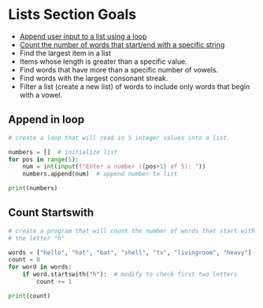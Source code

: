 # Lists Section Goals
- [Append user input to a list using a loop](#append-in-loop)
- [Count the number of words that start/end with a specific string](#count-startswith)
- Find the largest item in a list
- Items whose length is greater than a specific value.
- Find words that have more than a specific number of vowels.
- Find words with the largest consonant streak.
- Filter a list (create a new list) of words to include only words that begin with a vowel.

## Append in loop
```python
# create a loop that will read in 5 integer values into a list.

numbers = []  # initialize list
for pos in range(5):
    num = int(input(f"Enter a number ({pos+1} of 5): "))
    numbers.append(num)  # append number to list

print(numbers)
```

## Count Startswith
```python
# create a program that will count the number of words that start with 
# the letter "h"

words = ["hello", "hat", "bat", "shell", "tv", "livingroom", "heavy"]
count = 0
for word in words:
    if word.startswith("h"):  # modify to check first two letters
        count += 1

print(count)
